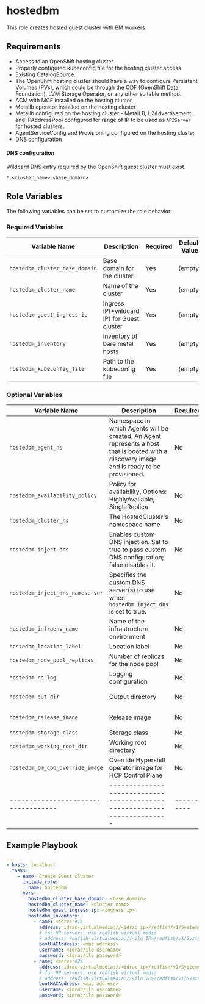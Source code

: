 hostedbm
=========
This role creates hosted guest cluster with BM workers.


Requirements
------------

* Access to an OpenShift hosting cluster
* Properly configured kubeconfig file for the hosting cluster access
* Existing CatalogSource.
* The OpenShift hosting cluster should have a way to configure Persistent Volumes (PVs), which could be through the ODF (OpenShift Data Foundation), LVM Storage Operator, or any other suitable method.
* ACM with MCE installed on the hosting cluster
* Metallb operator installed on the hosting cluster
* Metallb configured on the hosting cluster - MetalLB, L2Advertisement, and IPAddressPool configured for range of IP to be used as `APIServer` for hosted clusters.
* AgentServiceConfig and Provisioning configured on the hosting cluster
* DNS configuration

#### DNS configuration
Wildcard DNS entry required by the OpenShift guest cluster must exist.

```Text
*.<cluster_name>.<base_domain>
```

Role Variables
--------------

The following variables can be set to customize the role behavior:

### Required Variables

| Variable Name                | Description                                   | Required | Default Value |
|------------------------------|-----------------------------------------------|----------|---------------|
| `hostedbm_cluster_base_domain` | Base domain for the cluster                   | Yes      | (empty)       |
| `hostedbm_cluster_name`        | Name of the cluster                           | Yes      | (empty)       |
| `hostedbm_guest_ingress_ip`    | Ingress IP(*wildcard IP) for Guest cluster    | Yes      | (empty)       |
| `hostedbm_inventory`           | Inventory of bare metal hosts                 | Yes      | (empty)       |
| `hostedbm_kubeconfig_file`     | Path to the kubeconfig file                   | Yes      | (empty)       |


### Optional Variables

| Variable Name                     | Description                                                           | Required | Default Value                                             |
|-----------------------------------|-----------------------------------------------------------------------|----------|-----------------------------------------------------------|
| `hostedbm_agent_ns`               | Namespace in which Agents will be created, An Agent represents a host that is booted with a discovery image and is ready to be provisioned. | No       | `{{ hostedbm_cluster_name }}-agent`                                                |
| `hostedbm_availability_policy`    | Policy for availability, Options: HighlyAvailable, SingleReplica      | No       | `SingleReplica`                                           |
| `hostedbm_cluster_ns`             | The HostedCluster's namespace name                                    | No       | `clusters`                                                |
| `hostedbm_inject_dns`             | Enables custom DNS injection. Set to true to pass custom DNS configuration; false disables it. | No       | `false`                                                |
| `hostedbm_inject_dns_nameserver`  | Specifies the custom DNS server(s) to use when `hostedbm_inject_dns` is set to true. | No       | "" (empty string)                                               |
| `hostedbm_infraenv_name`          | Name of the infrastructure environment                                | No       | `{{ hostedbm_cluster_name }}-infraenv`                    |
| `hostedbm_location_label`         | Location label                                                        | No       | `""` (empty string)                                       |
| `hostedbm_node_pool_replicas`     | Number of replicas for the node pool                                  | No       | `1`                                                       |
| `hostedbm_no_log`                 | Logging configuration                                                 | No       | `false`                                                   |
| `hostedbm_out_dir`                | Output directory                                                      | No       | `{{ hostedbm_working_dir }}/out`                          |
| `hostedbm_release_image`          | Release image                                                         | No       | `quay.io/openshift-release-dev/ocp-release:4.15.11-multi` |
| `hostedbm_storage_class`          | Storage class                                                         | No       | `lvms-vg1`                                                |
| `hostedbm_working_root_dir`       | Working root directory                                                | No       | `/tmp/hostedcluster`                                      |
`hostedbm_bm_cpo_override_image`    | Override Hypershift operator image for HCP Control Plane              | No       | undefined |
|-----------------------------------|-----------------------------------------------------------------------|----------|-----------------------------------------------------------|

Example Playbook
----------------

```yaml
---
- hosts: localhost
  tasks:
    - name: Create Guest cluster
      include_role:
        name: hostedbm
      vars:
        hostedbm_cluster_base_domain: <base domain>
        hostedbm_cluster_name: <cluster name>
        hostedbm_guest_ingress_ip: <ingress ip>
        hostedbm_inventory:
          - name: <server#1>
            address: idrac-virtualmedia://<idrac ip>/redfish/v1/Systems/System.Embedded.1
            # for HP servers, use redfish virtual media
            # address: redfish-virtualmedia://<ilo IP>/redfish/v1/Systems/1
            bootMACAddress: <mac address>
            username: <idrac/ilo username>
            password: <idrac/ilo password>
          - name: <server#2>
            address: idrac-virtualmedia://<idrac ip>/redfish/v1/Systems/System.Embedded.1
            # for HP servers, use redfish virtual media
            # address: redfish-virtualmedia://<ilo IP>/redfish/v1/Systems/1
            bootMACAddress: <mac address>
            username: <idrac/ilo username>
            password: <idrac/ilo password>
```
